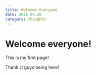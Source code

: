 ```yaml
---
title: Welcome Everyone
date: 2022.04.26
category: thoughts
---
```


# Welcome everyone!

This is my first page!

Thank U guys being here!
